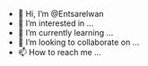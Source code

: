 - 👋 Hi, I’m @Entsarelwan
- 👀 I’m interested in ...
- 🌱 I’m currently learning ...
- 💞️ I’m looking to collaborate on ...
- 📫 How to reach me ...

<!---
Entsarelwan/Entsarelwan is a ✨ special ✨ repository because its `README.md` (this file) appears on your GitHub profile.
You can click the Preview link to take a look at your changes.
--->
